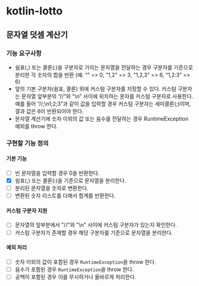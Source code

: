 # kotlin-lotto
## 문자열 덧셈 계산기

### 기능 요구사항
- 쉼표(,) 또는 콜론(:)을 구분자로 가지는 문자열을 전달하는 경우 구분자를 기준으로 분리한 각 숫자의 합을 반환 (예: “” => 0, "1,2" => 3, "1,2,3" => 6, “1,2:3” => 6)
- 앞의 기본 구분자(쉼표, 콜론) 외에 커스텀 구분자를 지정할 수 있다. 커스텀 구분자는 문자열 앞부분의 “//”와 “\n” 사이에 위치하는 문자를 커스텀 구분자로 사용한다. 예를 들어 “//;\n1;2;3”과 같이 값을 입력할 경우 커스텀 구분자는 세미콜론(;)이며, 결과 값은 6이 반환되어야 한다.
- 문자열 계산기에 숫자 이외의 값 또는 음수를 전달하는 경우 RuntimeException 예외를 throw 한다.

### 구현할 기능 정의
#### 기본 기능
- [ ] 빈 문자열을 입력할 경우 0을 반환한다.
- [x] 쉼표(,) 또는 콜론(:)을 기준으로 문자열을 분리한다.
- [ ] 분리된 문자열을 숫자로 변환한다.
- [ ] 변환된 숫자 리스트를 더해서 합계를 반환한다.

#### 커스텀 구분자 지원
- [ ] 문자열의 앞부분에서 "//"와 "\n" 사이에 커스텀 구분자가 있는지 확인한다.
- [ ] 커스텀 구분자가 존재할 경우 해당 구분자를 기준으로 문자열을 분리한다.

#### 예외 처리
- [ ] 숫자 이외의 값이 포함된 경우 `RuntimeException`을 throw 한다.
- [ ] 음수가 포함된 경우 `RuntimeException`을 throw 한다.
- [ ] 공백이 포함된 경우 이를 무시하거나 올바르게 처리한다.
